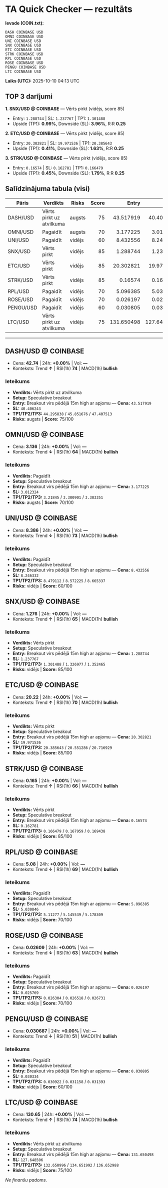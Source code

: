 # TA Quick Checker — rezultāts

**Ievade (COIN.txt):**
```
DASH COINBASE USD
OMNI COINBASE USD
UNI COINBASE USD
SNX COINBASE USD
ETC COINBASE USD
STRK COINBASE USD
RPL COINBASE USD
ROSE COINBASE USD
PENGU COINBASE USD
LTC COINBASE USD
```
**Laiks (UTC):** 2025-10-10 04:13 UTC

## TOP 3 darījumi
**1. SNX/USD @ COINBASE** — Vērts pirkt (vidējs, score 85)
- Entry: `1.288744` | SL: `1.237767` | TP1: `1.301488`
- Upside (TP1): **0.99%**, Downside (SL): **3.96%**, R:R **0.25**

**2. ETC/USD @ COINBASE** — Vērts pirkt (vidējs, score 85)
- Entry: `20.302821` | SL: `19.971536` | TP1: `20.385643`
- Upside (TP1): **0.41%**, Downside (SL): **1.63%**, R:R **0.25**

**3. STRK/USD @ COINBASE** — Vērts pirkt (vidējs, score 85)
- Entry: `0.16574` | SL: `0.162781` | TP1: `0.166479`
- Upside (TP1): **0.45%**, Downside (SL): **1.79%**, R:R **0.25**

## Salīdzinājuma tabula (visi)
| Pāris | Verdikts | Risks | Score | Entry | SL | TP1 | Upside% | Downside% | R:R | RSI(1h) | MACD | 24h% | Cena |
|---|---|---|---:|---:|---:|---:|---:|---:|---:|---:|---|---:|---:|
| DASH/USD | Vērts pirkt uz atvilkuma | augsts | 75 | 43.517919 | 40.406243 | 44.295838 | 1.79% | 7.15% | 0.25 | 74 | bullish | +0.00% | 42.74 |
| OMNI/USD | Pagaidīt | augsts | 70 | 3.177225 | 3.012324 | 3.21845 | 1.30% | 5.19% | 0.25 | 64 | bullish | +0.00% | 3.136 |
| UNI/USD | Pagaidīt | vidējs | 60 | 8.432556 | 8.246332 | 8.479112 | 0.55% | 2.21% | 0.25 | 73 | bullish | +0.00% | 8.386 |
| SNX/USD | Vērts pirkt | vidējs | 85 | 1.288744 | 1.237767 | 1.301488 | 0.99% | 3.96% | 0.25 | 65 | bullish | +0.00% | 1.276 |
| ETC/USD | Vērts pirkt | vidējs | 85 | 20.302821 | 19.971536 | 20.385643 | 0.41% | 1.63% | 0.25 | 70 | bullish | +0.00% | 20.22 |
| STRK/USD | Vērts pirkt | vidējs | 85 | 0.16574 | 0.162781 | 0.166479 | 0.45% | 1.79% | 0.25 | 66 | bullish | +0.00% | 0.165 |
| RPL/USD | Pagaidīt | vidējs | 70 | 5.096385 | 5.030846 | 5.11277 | 0.32% | 1.29% | 0.25 | 69 | bullish | +0.00% | 5.08 |
| ROSE/USD | Pagaidīt | vidējs | 70 | 0.026197 | 0.025769 | 0.026304 | 0.41% | 1.63% | 0.25 | 63 | bullish | +0.00% | 0.02609 |
| PENGU/USD | Pagaidīt | vidējs | 60 | 0.030805 | 0.030334 | 0.030922 | 0.38% | 1.53% | 0.25 | 51 | bullish | +0.00% | 0.030687 |
| LTC/USD | Vērts pirkt uz atvilkuma | vidējs | 75 | 131.650498 | 127.648506 | 132.650996 | 0.76% | 3.04% | 0.25 | 74 | bullish | +0.00% | 130.65 |

---

## DASH/USD @ COINBASE
- Cena: **42.74** | 24h: **+0.00%** | Vol: **—**
- Konteksts: Trend **↑** | RSI(1h) **74** | MACD(1h) **bullish**

### Ieteikums
- **Verdikts:** Vērts pirkt uz atvilkuma
- **Setup:** Speculative breakout
- **Entry:** Breakout virs pēdējā 15m high ar apjomu  — **Cena:** `43.517919`
- **SL:** `40.406243`
- **TP1/TP2/TP3:** `44.295838` / `45.851676` / `47.407513`
- **Risks:** augsts | **Score:** 75/100

## OMNI/USD @ COINBASE
- Cena: **3.136** | 24h: **+0.00%** | Vol: **—**
- Konteksts: Trend **↓** | RSI(1h) **64** | MACD(1h) **bullish**

### Ieteikums
- **Verdikts:** Pagaidīt
- **Setup:** Speculative breakout
- **Entry:** Breakout virs pēdējā 15m high ar apjomu  — **Cena:** `3.177225`
- **SL:** `3.012324`
- **TP1/TP2/TP3:** `3.21845` / `3.300901` / `3.383351`
- **Risks:** augsts | **Score:** 70/100

## UNI/USD @ COINBASE
- Cena: **8.386** | 24h: **+0.00%** | Vol: **—**
- Konteksts: Trend **↓** | RSI(1h) **73** | MACD(1h) **bullish**

### Ieteikums
- **Verdikts:** Pagaidīt
- **Setup:** Speculative breakout
- **Entry:** Breakout virs pēdējā 15m high ar apjomu  — **Cena:** `8.432556`
- **SL:** `8.246332`
- **TP1/TP2/TP3:** `8.479112` / `8.572225` / `8.665337`
- **Risks:** vidējs | **Score:** 60/100

## SNX/USD @ COINBASE
- Cena: **1.276** | 24h: **+0.00%** | Vol: **—**
- Konteksts: Trend **↑** | RSI(1h) **65** | MACD(1h) **bullish**

### Ieteikums
- **Verdikts:** Vērts pirkt
- **Setup:** Speculative breakout
- **Entry:** Breakout virs pēdējā 15m high ar apjomu  — **Cena:** `1.288744`
- **SL:** `1.237767`
- **TP1/TP2/TP3:** `1.301488` / `1.326977` / `1.352465`
- **Risks:** vidējs | **Score:** 85/100

## ETC/USD @ COINBASE
- Cena: **20.22** | 24h: **+0.00%** | Vol: **—**
- Konteksts: Trend **↑** | RSI(1h) **70** | MACD(1h) **bullish**

### Ieteikums
- **Verdikts:** Vērts pirkt
- **Setup:** Speculative breakout
- **Entry:** Breakout virs pēdējā 15m high ar apjomu  — **Cena:** `20.302821`
- **SL:** `19.971536`
- **TP1/TP2/TP3:** `20.385643` / `20.551286` / `20.716929`
- **Risks:** vidējs | **Score:** 85/100

## STRK/USD @ COINBASE
- Cena: **0.165** | 24h: **+0.00%** | Vol: **—**
- Konteksts: Trend **↑** | RSI(1h) **66** | MACD(1h) **bullish**

### Ieteikums
- **Verdikts:** Vērts pirkt
- **Setup:** Speculative breakout
- **Entry:** Breakout virs pēdējā 15m high ar apjomu  — **Cena:** `0.16574`
- **SL:** `0.162781`
- **TP1/TP2/TP3:** `0.166479` / `0.167959` / `0.169438`
- **Risks:** vidējs | **Score:** 85/100

## RPL/USD @ COINBASE
- Cena: **5.08** | 24h: **+0.00%** | Vol: **—**
- Konteksts: Trend **↓** | RSI(1h) **69** | MACD(1h) **bullish**

### Ieteikums
- **Verdikts:** Pagaidīt
- **Setup:** Speculative breakout
- **Entry:** Breakout virs pēdējā 15m high ar apjomu  — **Cena:** `5.096385`
- **SL:** `5.030846`
- **TP1/TP2/TP3:** `5.11277` / `5.145539` / `5.178309`
- **Risks:** vidējs | **Score:** 70/100

## ROSE/USD @ COINBASE
- Cena: **0.02609** | 24h: **+0.00%** | Vol: **—**
- Konteksts: Trend **↓** | RSI(1h) **63** | MACD(1h) **bullish**

### Ieteikums
- **Verdikts:** Pagaidīt
- **Setup:** Speculative breakout
- **Entry:** Breakout virs pēdējā 15m high ar apjomu  — **Cena:** `0.026197`
- **SL:** `0.025769`
- **TP1/TP2/TP3:** `0.026304` / `0.026518` / `0.026731`
- **Risks:** vidējs | **Score:** 70/100

## PENGU/USD @ COINBASE
- Cena: **0.030687** | 24h: **+0.00%** | Vol: **—**
- Konteksts: Trend **↓** | RSI(1h) **51** | MACD(1h) **bullish**

### Ieteikums
- **Verdikts:** Pagaidīt
- **Setup:** Speculative breakout
- **Entry:** Breakout virs pēdējā 15m high ar apjomu  — **Cena:** `0.030805`
- **SL:** `0.030334`
- **TP1/TP2/TP3:** `0.030922` / `0.031158` / `0.031393`
- **Risks:** vidējs | **Score:** 60/100

## LTC/USD @ COINBASE
- Cena: **130.65** | 24h: **+0.00%** | Vol: **—**
- Konteksts: Trend **↑** | RSI(1h) **74** | MACD(1h) **bullish**

### Ieteikums
- **Verdikts:** Vērts pirkt uz atvilkuma
- **Setup:** Speculative breakout
- **Entry:** Breakout virs pēdējā 15m high ar apjomu  — **Cena:** `131.650498`
- **SL:** `127.648506`
- **TP1/TP2/TP3:** `132.650996` / `134.651992` / `136.652988`
- **Risks:** vidējs | **Score:** 75/100

*Ne finanšu padoms.*
